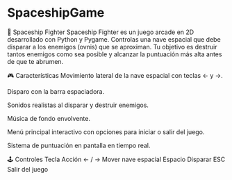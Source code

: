 # SpaceshipGame
🚀 Spaceship Fighter
Spaceship Fighter es un juego arcade en 2D desarrollado con Python y Pygame. Controlas una nave espacial que debe disparar a los enemigos (ovnis) que se aproximan. Tu objetivo es destruir tantos enemigos como sea posible y alcanzar la puntuación más alta antes de que te abrumen.

🎮 Características
Movimiento lateral de la nave espacial con teclas ← y →.

Disparo con la barra espaciadora.

Sonidos realistas al disparar y destruir enemigos.

Música de fondo envolvente.

Menú principal interactivo con opciones para iniciar o salir del juego.

Sistema de puntuación en pantalla en tiempo real.

🕹️ Controles
Tecla	Acción
← / →	Mover nave espacial
Espacio	Disparar
ESC	Salir del juego
